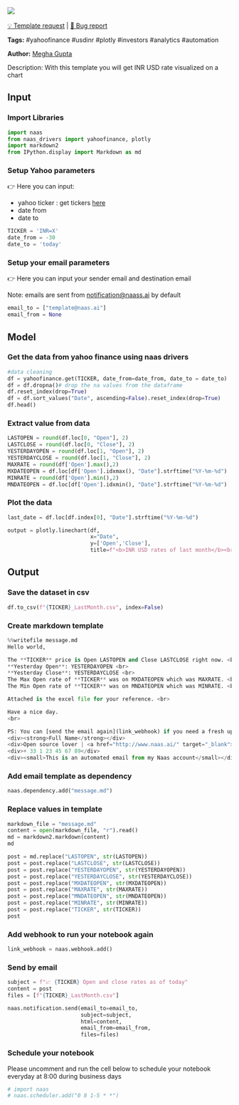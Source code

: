 <a href="https://app.naas.ai/user-redirect/naas/downloader?url=https://raw.githubusercontent.com/jupyter-naas/awesome-notebooks/master/YahooFinance/YahooFinance_Get_Stock_Update.ipynb" target="_parent"><img src="https://naasai-public.s3.eu-west-3.amazonaws.com/open_in_naas.svg"/></a><br><br><a href="https://github.com/jupyter-naas/awesome-notebooks/issues/new?assignees=&labels=&template=template-request.md&title=Tool+-+Action+of+the+notebook+">💡 Template request</a> | <a href="https://github.com/jupyter-naas/awesome-notebooks/issues/new?assignees=&labels=&template=bug_report.md&title=">🚨 Bug report</a>

**Tags:** #yahoofinance #usdinr #plotly #investors #analytics #automation

**Author:** [Megha Gupta](https://github.com/megha2907)

 Description: With this template you will get INR USD rate visualized on a chart

## Input

### Import Libraries


```python
import naas 
from naas_drivers import yahoofinance, plotly
import markdown2
from IPython.display import Markdown as md
```

### Setup Yahoo parameters

👉 Here you can input:<br>
- yahoo ticker : get tickers <a href='https://finance.yahoo.com/trending-tickers?.tsrc=fin-srch'>here</a>
- date from
- date to


```python
TICKER = 'INR=X'
date_from = -30
date_to = 'today'
```

### Setup your email parameters
👉 Here you can input your sender email and destination email

Note: emails are sent from notification@naass.ai by default


```python
email_to = ["template@naas.ai"]
email_from = None
```

## Model

### Get the data from yahoo finance using naas drivers


```python
#data cleaning
df = yahoofinance.get(TICKER, date_from=date_from, date_to = date_to)
df = df.dropna()# drop the na values from the dataframe
df.reset_index(drop=True)
df = df.sort_values("Date", ascending=False).reset_index(drop=True)
df.head()
```

### Extract value from data


```python
LASTOPEN = round(df.loc[0, "Open"], 2)
LASTCLOSE = round(df.loc[0, "Close"], 2)
YESTERDAYOPEN = round(df.loc[1, "Open"], 2)
YESTERDAYCLOSE = round(df.loc[1, "Close"], 2)
MAXRATE = round(df['Open'].max(),2)
MXDATEOPEN = df.loc[df['Open'].idxmax(), "Date"].strftime("%Y-%m-%d")
MINRATE = round(df['Open'].min(),2)
MNDATEOPEN = df.loc[df['Open'].idxmin(), "Date"].strftime("%Y-%m-%d")
```

### Plot the data


```python
last_date = df.loc[df.index[0], "Date"].strftime("%Y-%m-%d")

output = plotly.linechart(df,
                          x="Date",
                          y=['Open','Close'],
                          title=f"<b>INR USD rates of last month</b><br><span style='font-size: 13px;'>Last value as of {last_date}: Open={LASTOPEN}, Close={LASTCLOSE}</span>")
```

## Output

### Save the dataset in csv


```python
df.to_csv(f"{TICKER}_LastMonth.csv", index=False)
```

### Create markdown template


```python
%%writefile message.md
Hello world,

The **TICKER** price is Open LASTOPEN and Close LASTCLOSE right now. <br>
**Yesterday Open**: YESTERDAYOPEN <br>
**Yesterday Close**: YESTERDAYCLOSE <br>    
The Max Open rate of **TICKER** was on MXDATEOPEN which was MAXRATE. <br>
The Min Open rate of **TICKER** was on MNDATEOPEN which was MINRATE. <br>

Attached is the excel file for your reference. <br>

Have a nice day.
<br>

PS: You can [send the email again](link_webhook) if you need a fresh update.<br>
<div><strong>Full Name</strong></div>
<div>Open source lover | <a href="http://www.naas.ai/" target="_blank">Naas</a></div>
<div>+ 33 1 23 45 67 89</div>
<div><small>This is an automated email from my Naas account</small></div>
```

### Add email template as dependency


```python
naas.dependency.add("message.md")
```

### Replace values in template


```python
markdown_file = "message.md"
content = open(markdown_file, "r").read()
md = markdown2.markdown(content)
md
```


```python
post = md.replace("LASTOPEN", str(LASTOPEN))
post = post.replace("LASTCLOSE", str(LASTCLOSE))
post = post.replace("YESTERDAYOPEN", str(YESTERDAYOPEN))
post = post.replace("YESTERDAYCLOSE", str(YESTERDAYCLOSE))
post = post.replace("MXDATEOPEN", str(MXDATEOPEN))
post = post.replace("MAXRATE", str(MAXRATE))
post = post.replace("MNDATEOPEN", str(MNDATEOPEN))
post = post.replace("MINRATE", str(MINRATE))
post = post.replace("TICKER", str(TICKER))
post
```

### Add webhook to run your notebook again


```python
link_webhook = naas.webhook.add()
```

### Send by email


```python
subject = f"📈 {TICKER} Open and close rates as of today"
content = post
files = [f"{TICKER}_LastMonth.csv"]

naas.notification.send(email_to=email_to,
                       subject=subject,
                       html=content,
                       email_from=email_from,
                       files=files)
```

### Schedule your notebook
Please uncomment and run the cell below to schedule your notebook everyday at 8:00 during business days


```python
# import naas
# naas.scheduler.add("0 8 1-5 * *")
```
